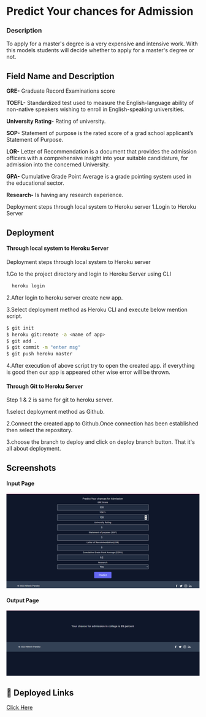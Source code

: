 
# Predict Your chances for Admission 

### Description
To apply for a master's degree is a very expensive and intensive work. With this models students will decide whether to apply for a master's degree or not.



## Field Name and Description

**GRE-** Graduate Record Examinations score

**TOEFL-** Standardized test used to measure the English-language ability of non-native speakers wishing to enroll in English-speaking universities.

**University Rating-** Rating of university.

**SOP-** Statement of purpose is the rated score of a grad school applicant’s Statement of Purpose.

**LOR-** Letter of Recommendation is a document that provides the admission officers with a comprehensive insight into your suitable candidature, for admission into the concerned University.

**GPA-** Cumulative Grade Point Average is a grade pointing system used in the educational sector.

**Research-** Is having any research experience.



Deployment steps through local system to Heroku server
1.Login to Heroku Server

## Deployment 
#### Through local system to Heroku Server

Deployment steps through local system to Heroku server

1.Go to the project directory and login to Heroku Server using CLI
```bash
  heroku login 
```

2.After login to heroku server create new app.

3.Select deployment method as Heroku CLI and execute below mention script.

```bash
$ git init
$ heroku git:remote -a <name of app>
$ git add .
$ git commit -m "enter msg"
$ git push heroku master
```

4.After execution of above script try to open the created app.
if everything is good then our app is appeared other wise error will be thrown.

#### Through Git to Heroku Server

Step 1 & 2 is same for git to heroku server.

1.select deployment method as Github.

2.Connect the created app to Github.Once connection has been established then select the repository.

3.choose the branch to deploy and click on deploy branch button.
That it's all about deployment.





## Screenshots
#### Input Page
![Input Page](https://github.com/niteshpandeyofficial/Admission-Prediction/blob/6a7e18de1c3d4d5f0685567ca322fbcfe5f60ad1/Main_Page.PNG?raw=true "Optional Title")

#### Output Page
![Output Page](https://github.com/niteshpandeyofficial/Admission-Prediction/blob/f47bd6df1326e126d44eb4995dc0f1d6315f6a9a/predicted_page.PNG?raw=true "Optional Title")
## 🔗 Deployed Links
[Click Here](https://admission-prediction-flask.herokuapp.com/)

